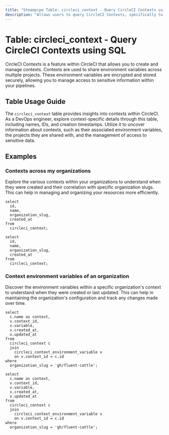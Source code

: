 ```yaml
---
title: "Steampipe Table: circleci_context - Query CircleCI Contexts using SQL"
description: "Allows users to query CircleCI Contexts, specifically to gather detailed information about each context including its name, ID, and created at timestamp."
---
```


# Table: circleci_context - Query CircleCI Contexts using SQL

CircleCI Contexts is a feature within CircleCI that allows you to create and manage contexts. Contexts are used to share environment variables across multiple projects. These environment variables are encrypted and stored securely, allowing you to manage access to sensitive information within your pipelines.

## Table Usage Guide

The `circleci_context` table provides insights into contexts within CircleCI. As a DevOps engineer, explore context-specific details through this table, including names, IDs, and creation timestamps. Utilize it to uncover information about contexts, such as their associated environment variables, the projects they are shared with, and the management of access to sensitive data.

## Examples

### Contexts across my organizations
Explore the various contexts within your organizations to understand when they were created and their correlation with specific organization slugs. This can help in managing and organizing your resources more efficiently.

```sql+postgres
select
  id,
  name,
  organization_slug,
  created_at
from
  circleci_context;
```

```sql+sqlite
select
  id,
  name,
  organization_slug,
  created_at
from
  circleci_context;
```

### Context environment variables of an organization
Discover the environment variables within a specific organization's context to understand when they were created or last updated. This can help in maintaining the organization's configuration and track any changes made over time.

```sql+postgres
select
  c.name as context,
  v.context_id,
  v.variable,
  v.created_at,
  v.updated_at
from
  circleci_context c
  join
    circleci_context_environment_variable v
    on v.context_id = c.id
where
  organization_slug = 'gh/fluent-cattle';
```

```sql+sqlite
select
  c.name as context,
  v.context_id,
  v.variable,
  v.created_at,
  v.updated_at
from
  circleci_context c
  join
    circleci_context_environment_variable v
    on v.context_id = c.id
where
  organization_slug = 'gh/fluent-cattle';
```